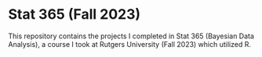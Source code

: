 # Stat 365 (Fall 2023)

This repository contains the projects I completed in Stat 365 (Bayesian Data Analysis), a course I took at Rutgers University (Fall 2023) which utilized R.
